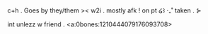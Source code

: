 c+h .  Goes by  they/them ><  w2i . mostly afk 
! on pt   ໒꒱ ‧₊˚  taken  . ⊱  

int unlezz w friend   . <a:0bones:1210444079176093708>